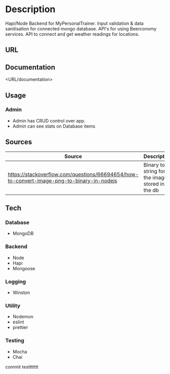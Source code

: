 # **Description**

Hapi/Node Backend for MyPersonalTrainer. Input validation & data sanitisation for connected mongo database.
API's for using Beerconomy services. API to connect and get weather readings for locations.

## **URL**
<URL>

## **Documentation**
<URL/documentation>

## **Usage**

### Admin

- Admin has CRUD control over app.
- Admin can see stats on Database items

## Sources

| Source                                                                                      | Description                                      |
| ------------------------------------------------------------------------------------------- | ------------------------------------------------ |
| <https://stackoverflow.com/questions/66694654/how-to-convert-image-png-to-binary-in-nodejs> | Binary to string for the images stored in the db |


## **Tech**

### **Database**

- MongoDB

### **Backend**

- Node
- Hapi
- Mongoose

### **Logging**

- Winston

### **Utility**

- Nodemon
- eslint
- prettier

### **Testing**

- Mocha
- Chai

commit testtttttt